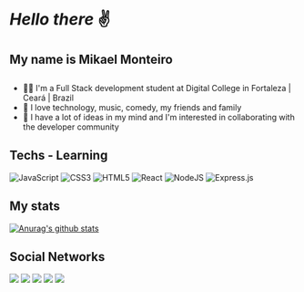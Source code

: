 # *Hello there* ✌
## My name is Mikael Monteiro
##

- 👨‍💻 I'm a Full Stack development student at Digital College in Fortaleza | Ceará | Brazil
- 🤩 I love technology, music, comedy, my friends and family
- 🤔 I have a lot of ideas in my mind and I'm interested in collaborating with the developer community


## Techs - Learning

<p float="left">
  <img alt="JavaScript" src="https://img.shields.io/badge/javascript%20-%23323330.svg?&style=for-the-badge&logo=javascript&logoColor=%23F7DF1E"/>
  <img alt="CSS3" src="https://img.shields.io/badge/css3%20-%231572B6.svg?&style=for-the-badge&logo=css3&logoColor=white"/>
  <img alt="HTML5" src="https://img.shields.io/badge/html5%20-%23E34F26.svg?&style=for-the-badge&logo=html5&logoColor=white"/>
  <img alt="React" src="https://img.shields.io/badge/react%20-%2320232a.svg?&style=for-the-badge&logo=react&logoColor=%2361DAFB"/>
  <img alt="NodeJS" src="https://img.shields.io/badge/node.js%20-%2343853D.svg?&style=for-the-badge&logo=node.js&logoColor=white"/>
  <img alt="Express.js" src="https://img.shields.io/badge/express.js%20-%23404d59.svg?&style=for-the-badge"/>
</p>


## My stats

[![Anurag's github stats](https://github-readme-stats.vercel.app/api?username=mikaelmonteirodev&show_icons=true&theme=buefy)](https://github.com/mikaelmonteirodev/github-readme-stats)


## Social Networks

<div> 
  <a href="https://www.linkedin.com/in/mikaelmonteiro" target="_blank"><img src="https://img.shields.io/badge/-LinkedIn-%230077B5?style=for-the-badge&logo=linkedin&logoColor=white" target="_blank"></a>
  <a href="https://instagram.com/mikaelmonteiro" target="_blank"><img src="https://img.shields.io/badge/-Instagram-%23E4405F?style=for-the-badge&logo=instagram&logoColor=white" target="_blank"></a>
 	<a href = "mailto:mikaelmonteiro@gmail.com"><img src="https://img.shields.io/badge/-Gmail-%23333?style=for-the-badge&logo=gmail&logoColor=white" target="_blank"></a>
   <a href="https://www.twitter.com/mikaelmonteiro" target="_blank"><img src="https://img.shields.io/badge/-Twitter-%230077B5?style=for-the-badge&logo=Twitter&logoColor=white" target="_blank"></a>
    <a href="https://www.freecodecamp.org/mikaelmonteirodev" target="_blank"><img src="https://img.shields.io/badge/freecodecamp%20-%2343853D.svg?&style=for-the-badge&logo=freecodecamp&logoColor=white" target="_blank"></a>
  
   
</div>
